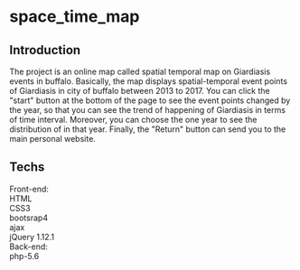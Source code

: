 # space_time_map
## Introduction
The project is an online map called spatial temporal map on Giardiasis events in buffalo. Basically, the map displays spatial-temporal event points of Giardiasis in city of buffalo between 2013 to 2017. You can click the "start" button at the bottom of the page to see the event points changed by the year, so that you can see the trend of happening of Giardiasis in terms of time interval. Moreover, you can choose the one year to see the distribution of in that year. Finally, the "Return" button can send you to the main personal website.
## Techs
Front-end: <br />
HTML <br />
CSS3 <br />
bootsrap4 <br />
ajax <br />
jQuery 1.12.1<br />
Back-end: <br />
php-5.6
